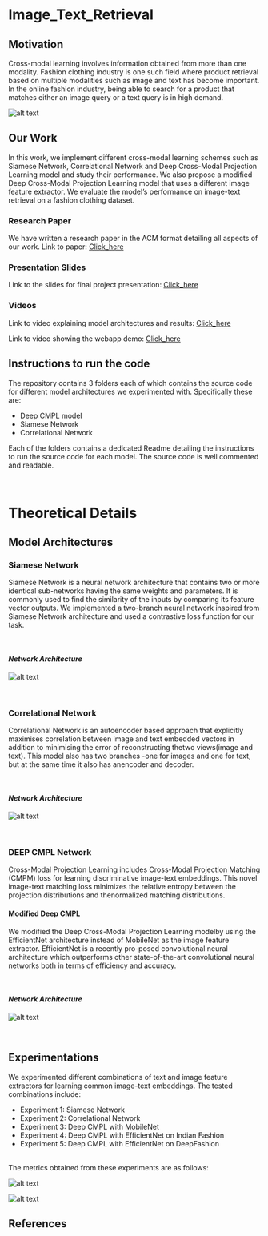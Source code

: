 # Image_Text_Retrieval

## Motivation
Cross-modal learning involves information obtained from more than one modality. Fashion clothing industry is one such field where product retrieval based on multiple modalities such as image and text has become important. In the online fashion industry, being able to search for a product that matches either an image query or a text query is in high demand.

![alt text](../assets/retrieval.png)

## Our Work
In this work, we implement different cross-modal learning schemes such as Siamese Network, Correlational Network and Deep Cross-Modal Projection Learning model and study their performance. We also propose a modified Deep Cross-Modal Projection Learning model that uses a different image feature extractor. We evaluate the model’s performance on image-text retrieval on a fashion clothing dataset.

### Research Paper 
We have written a research paper in the ACM format detailing all aspects of our work. 
Link to paper: [Click_here](https://drive.google.com/file/d/1IhMKgzaUeqUg77lBVWRy9jtksuY6vYnu/view?usp=sharing)

### Presentation Slides
Link to the slides for final project presentation: [Click_here](https://drive.google.com/file/d/19Q8W4H52BMJBjPYj_yD0B2o9nXVaooAX/view?usp=sharing)

### Videos

Link to video explaining model architectures and results:
[Click_here](https://drive.google.com/file/d/19Q8W4H52BMJBjPYj_yD0B2o9nXVaooAX/view?usp=sharing)


Link to video showing the webapp demo:
[Click_here](https://drive.google.com/file/d/1FuU6j674pDJKMWXJhVhkiLFbXbJL5eCC/view?usp=sharing)

## Instructions to run the code

The repository contains 3 folders each of which contains the source code for different model architectures we experimented with. Specifically these are:
* Deep CMPL model
* Siamese Network
* Correlational Network

Each of the folders contains a dedicated Readme detailing the instructions to run the source code for each model. The source code is well commented and readable.

<br>

# Theoretical Details

## Model Architectures

### Siamese Network
Siamese Network is a neural network architecture that contains two or more identical sub-networks having the same weights and parameters. It is commonly used to find the similarity of the inputs by comparing its feature vector outputs. We implemented a two-branch neural network inspired from Siamese Network architecture and used a contrastive loss function for our task.

<br>

#### *Network Architecture*
![alt text](../assets/siamese.png)

<br>

### Correlational Network
Correlational Network is an autoencoder based approach that explicitly maximises correlation between image and text embedded vectors in addition to minimising the error of reconstructing thetwo views(image and text). This model also has two branches -one for images and one for text, but at the same time it also has anencoder and decoder.

<br>

#### *Network Architecture*
![alt text](../assets/correlational.png)

<br>

### DEEP CMPL Network
Cross-Modal Projection Learning includes Cross-Modal Projection Matching (CMPM) loss for learning discriminative image-text embeddings. This novel image-text matching loss minimizes the relative entropy between the projection distributions and thenormalized matching distributions. 

#### Modified Deep CMPL
We modified the Deep Cross-Modal Projection Learning modelby using the EfficientNet architecture instead of MobileNet as the image feature extractor. EfficientNet is a recently pro-posed convolutional neural architecture which outperforms other state-of-the-art convolutional neural networks both in terms of efficiency and accuracy.

<br>

#### *Network Architecture*
![alt text](../assets/deepcmpl.png)

<br>

## Experimentations

We experimented different combinations of text and image feature extractors for learning common image-text embeddings. The tested combinations include:
* Experiment 1: Siamese Network
* Experiment 2: Correlational Network
* Experiment 3: Deep CMPL with MobileNet
* Experiment 4: Deep CMPL with EfficientNet on Indian Fashion
* Experiment 5: Deep CMPL with EfficientNet on DeepFashion

<br>
The metrics obtained from these experiments are as follows:
<br>

![alt text](../assets/i2t.PNG)

![alt text](../assets/t2i.PNG)


## References






